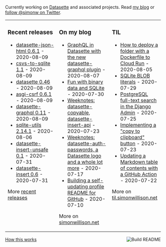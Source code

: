 Currently working on [Datasette](https://datasette.readthedocs.io/) and associated projects. Read [my blog](https://simonwillison.net/) or [follow @simonw on Twitter](https://twitter.com/simonw).

<table><tr><td valign="top" width="33%">

### Recent releases
<!-- recent_releases starts -->
* [datasette-json-html 0.6.1](https://github.com/simonw/datasette-json-html/releases/tag/0.6.1) - 2020-08-09
* [csvs-to-sqlite 1.1](https://github.com/simonw/csvs-to-sqlite/releases/tag/1.1) - 2020-08-09
* [datasette 0.46](https://github.com/simonw/datasette/releases/tag/0.46) - 2020-08-09
* [asgi-csrf 0.6.1](https://github.com/simonw/asgi-csrf/releases/tag/0.6.1) - 2020-08-09
* [datasette-graphql 0.11](https://github.com/simonw/datasette-graphql/releases/tag/0.11) - 2020-08-09
* [sqlite-utils 2.14.1](https://github.com/simonw/sqlite-utils/releases/tag/2.14.1) - 2020-08-06
* [datasette-insert-unsafe 0.1](https://github.com/simonw/datasette-insert-unsafe/releases/tag/0.1) - 2020-07-31
* [datasette-insert 0.6](https://github.com/simonw/datasette-insert/releases/tag/0.6) - 2020-07-31
<!-- recent_releases ends -->
More [recent releases](https://github.com/simonw/simonw/blob/main/releases.md)
</td><td valign="top" width="34%">

### On my blog
<!-- blog starts -->
* [GraphQL in Datasette with the new datasette-graphql plugin](http://simonwillison.net/2020/Aug/7/datasette-graphql/) - 2020-08-07
* [Fun with binary data and SQLite](http://simonwillison.net/2020/Jul/30/fun-binary-data-and-sqlite/) - 2020-07-30
* [Weeknotes: datasette-copyable, datasette-insert-api](http://simonwillison.net/2020/Jul/23/datasette-copyable-datasette-insert-api/) - 2020-07-23
* [Weeknotes: datasette-auth-passwords, a Datasette logo and a whole lot more](http://simonwillison.net/2020/Jul/17/weeknotes-datasette-logo/) - 2020-07-17
* [Building a self-updating profile README for GitHub](http://simonwillison.net/2020/Jul/10/self-updating-profile-readme/) - 2020-07-10
<!-- blog ends -->
More on [simonwillison.net](https://simonwillison.net/)
</td><td valign="top" width="33%">

### TIL
<!-- tils starts -->
* [How to deploy a folder with a Dockerfile to Cloud Run](https://github.com/simonw/til/blob/master/cloudrun/ship-dockerfile-to-cloud-run.md) - 2020-08-05
* [SQLite BLOB literals](https://github.com/simonw/til/blob/master/sqlite/blob-literals.md) - 2020-07-29
* [PostgreSQL full-text search in the Django Admin](https://github.com/simonw/til/blob/master/django/postgresql-full-text-search-admin.md) - 2020-07-25
* [Implementing a "copy to clipboard" button](https://github.com/simonw/til/blob/master/javascript/copy-button.md) - 2020-07-23
* [Updating a Markdown table of contents with a GitHub Action](https://github.com/simonw/til/blob/master/github-actions/markdown-table-of-contents.md) - 2020-07-22
<!-- tils ends -->
More on [til.simonwillison.net](https://til.simonwillison.net/)
</td></tr></table>

<a href="https://github.com/simonw/simonw/actions"><img src="https://github.com/simonw/simonw/workflows/Build%20README/badge.svg" align="right" alt="Build README"></a> <a href="https://simonwillison.net/2020/Jul/10/self-updating-profile-readme/">How this works</a>
